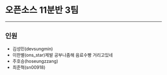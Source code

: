 # 오픈소스 11분반 3팀
---
## 인원
* 김성민(devsungmin)
* 이한별(ons_star)제발 공부나좀해 음료수빵 거리고있네 
* 주호승(hoseungzzang)
* 최준혁(sn00918)
